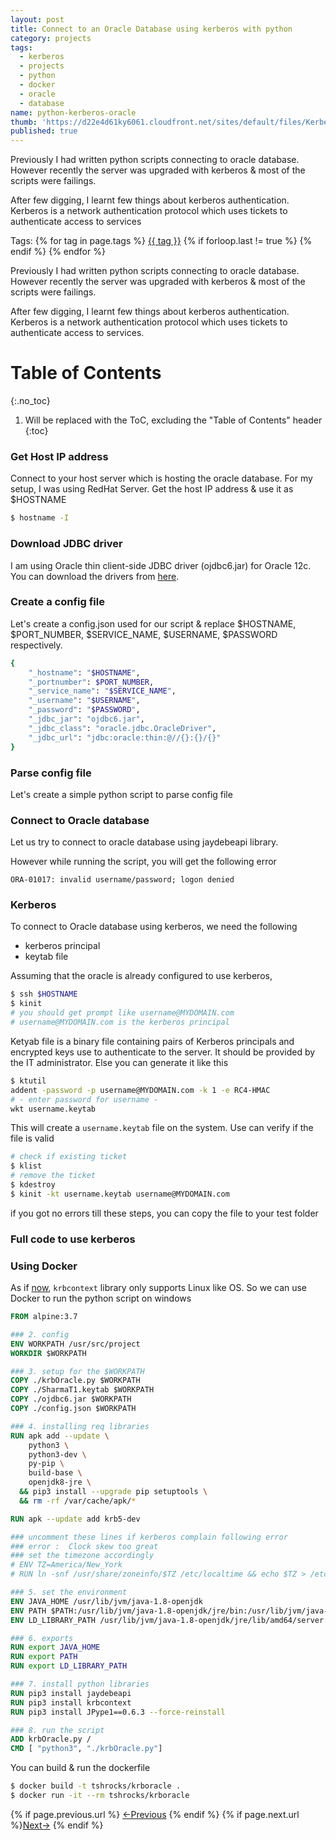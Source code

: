 ```yaml
---
layout: post
title: Connect to an Oracle Database using kerberos with python
category: projects
tags:
  - kerberos
  - projects
  - python
  - docker
  - oracle
  - database
name: python-kerberos-oracle
thumb: 'https://d22e4d61ky6061.cloudfront.net/sites/default/files/Kerberos_1.png'
published: true
---
```


<p>Previously I had written python scripts connecting to oracle database. However recently the server was upgraded with kerberos & most of the scripts were failings.</p>

After few digging, I learnt few things about kerberos authentication. Kerberos is a network authentication protocol which uses tickets to authenticate access to services<!-- truncate_here -->

<p>Tags: {% for tag in page.tags %} <a class="mytag" href="/tag/{{ tag }}" title="View posts tagged with &quot;{{ tag }}&quot;">{{ tag }}</a>  {% if forloop.last != true %} {% endif %} {% endfor %} </p>

<p>Previously I had written python scripts connecting to oracle database. However recently the server was upgraded with kerberos & most of the scripts were failings.</p>

After few digging, I learnt few things about kerberos authentication. Kerberos is a network authentication protocol which uses tickets to authenticate access to services.

# Table of Contents
{:.no_toc}

1. Will be replaced with the ToC, excluding the "Table of Contents" header
{:toc}

### Get Host IP address

Connect to your host server which is hosting the oracle database. For my setup, I was using RedHat Server. Get the host IP address & use it as $HOSTNAME


```sh
$ hostname -I
```

### Download JDBC driver

I am using Oracle thin client-side JDBC driver (ojdbc6.jar) for Oracle 12c. You can download the drivers from [here](https://www.oracle.com/database/technologies/jdbc-drivers-12c-downloads.html).

### Create a config file

Let's create a config.json used for our script & replace $HOSTNAME, $PORT_NUMBER, $SERVICE_NAME, $USERNAME, $PASSWORD respectively.


```sh
{
    "_hostname": "$HOSTNAME",
    "_portnumber": $PORT_NUMBER,
    "_service_name": "$SERVICE_NAME",
    "_username": "$USERNAME",
    "_password": "$PASSWORD",
    "_jdbc_jar": "ojdbc6.jar",
    "_jdbc_class": "oracle.jdbc.OracleDriver",
    "_jdbc_url": "jdbc:oracle:thin:@//{}:{}/{}"
}
```

### Parse config file

Let's create a simple python script to parse config file

<script src="https://gist.github.com/tushar-sharma/4564f7c5ece9d5acaf439fe3142a8937.js"></script>


### Connect to Oracle database

Let us try to connect to oracle database using jaydebeapi library.


<script src="https://gist.github.com/tushar-sharma/bb2209809bacbb3f8c6edd909722cbf1.js"></script>


However while running the script, you will get the following error

```
ORA-01017: invalid username/password; logon denied
```


### Kerberos

To connect to Oracle database using kerberos, we need the following

* kerberos principal
* keytab file

Assuming that the oracle is already configured to use kerberos,

```sh
$ ssh $HOSTNAME
$ kinit
# you should get prompt like username@MYDOMAIN.com
# username@MYDOMAIN.com is the kerberos principal
```

Ketyab file is a binary file containing pairs of Kerberos principals and encrypted keys use to authenticate to the server. It should be provided by the IT administrator. Else you can generate it like this

```sh
$ ktutil
addent -password -p username@MYDOMAIN.com -k 1 -e RC4-HMAC
# - enter password for username -
wkt username.keytab
```

This will create a `username.keytab` file on the system. Use can verify if the file is valid

```sh
# check if existing ticket
$ klist
# remove the ticket
$ kdestroy
$ kinit -kt username.keytab username@MYDOMAIN.com
```

if you got no errors till these steps, you can copy the file to your test folder

### Full code to use kerberos

<script src="https://gist.github.com/tushar-sharma/c95a7f50b88fb14ff1bfaec306b99e20.js"></script>

### Using Docker

As if [now](https://github.com/krbcontext/python-krbcontext/issues/33#issuecomment-569232653), `krbcontext` library only supports Linux like OS. So we can use Docker to run the python script on windows

```dockerfile
FROM alpine:3.7

### 2. config
ENV WORKPATH /usr/src/project
WORKDIR $WORKPATH

### 3. setup for the $WORKPATH
COPY ./krbOracle.py $WORKPATH
COPY ./SharmaT1.keytab $WORKPATH
COPY ./ojdbc6.jar $WORKPATH
COPY ./config.json $WORKPATH

### 4. installing req libraries
RUN apk add --update \
    python3 \
    python3-dev \
    py-pip \
    build-base \
    openjdk8-jre \
  && pip3 install --upgrade pip setuptools \
  && rm -rf /var/cache/apk/*

RUN apk --update add krb5-dev

### uncomment these lines if kerberos complain following error
### error :  Clock skew too great
### set the timezone accordingly
# ENV TZ=America/New_York
# RUN ln -snf /usr/share/zoneinfo/$TZ /etc/localtime && echo $TZ > /etc/timezone

### 5. set the environment
ENV JAVA_HOME /usr/lib/jvm/java-1.8-openjdk
ENV PATH $PATH:/usr/lib/jvm/java-1.8-openjdk/jre/bin:/usr/lib/jvm/java-1.8-openjdk/bin
ENV LD_LIBRARY_PATH /usr/lib/jvm/java-1.8-openjdk/jre/lib/amd64/server:/usr/lib/jvm/default-jvm/lib/amd64/jli

### 6. exports
RUN export JAVA_HOME
RUN export PATH
RUN export LD_LIBRARY_PATH

### 7. install python libraries
RUN pip3 install jaydebeapi
RUN pip3 install krbcontext
RUN pip3 install JPype1==0.6.3 --force-reinstall

### 8. run the script
ADD krbOracle.py /
CMD [ "python3", "./krbOracle.py"]
```

You can build & run the dockerfile

```sh
$ docker build -t tshrocks/krboracle .
$ docker run -it --rm tshrocks/krboracle
```


<nav class="pagination clear" style="padding-bottom:20px;">
{% if page.previous.url %} <a class="prev-item" href="{{page.previous.url}}" title="Previous Post: {{page.previous.title}}">&larr;Previous</a>   {% endif %}  {% if page.next.url %}<a class="next-item" href="{{page.next.url}}" title="Next Post: {{page.next.title}}">Next&rarr;</a>         {% endif %}
</nav>
